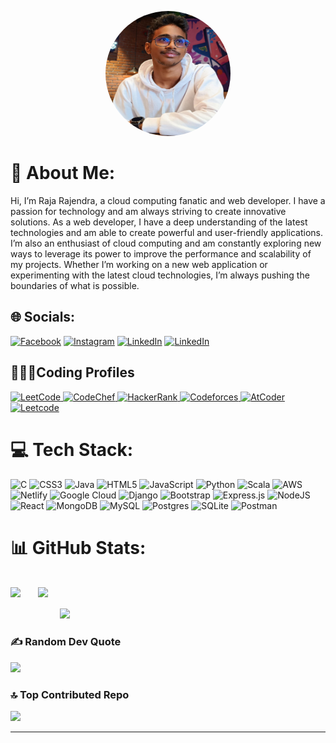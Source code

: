 <p align="center">
    <img src="my.jpg" alt="Profile Picture" width="200" height="200" style="border-radius: 50%;" />
</p>
<h1 id="about-me">💫 About Me:</h1>
<p>Hi, I’m Raja Rajendra, a cloud computing fanatic and web developer. I
    have a passion for technology and am always striving to create
    innovative solutions. As a web developer, I have a deep understanding of
    the latest technologies and am able to create powerful and user-friendly
    applications. I’m also an enthusiast of cloud computing and am
    constantly exploring new ways to leverage its power to improve the
    performance and scalability of my projects. Whether I’m working on a new
    web application or experimenting with the latest cloud technologies, I’m
    always pushing the boundaries of what is possible.</p>
<h2 id="socials">🌐 Socials:</h2>
<p><a href="https://facebook.com/rajarajendra925"><img
            src="https://img.shields.io/badge/Facebook-%231877F2.svg?logo=Facebook&amp;logoColor=white"
            alt="Facebook" /></a> <a href="https://instagram.com/raja_.rajendra_"><img
            src="https://img.shields.io/badge/Instagram-%23E4405F.svg?logo=Instagram&amp;logoColor=white"
            alt="Instagram" /></a> <a href="https://linkedin.com/in/rajarajendra"><img
            src="https://img.shields.io/badge/LinkedIn-%230077B5.svg?logo=linkedin&amp;logoColor=white"
            alt="LinkedIn" /></a>
            </a>  <a href="https://rajarajendra.netlify.app/"><img
            src="https://img.shields.io/badge/Portfolio-0A0A0A.svg?logo=dev.to&amp;logoColor=white"
            alt="LinkedIn" /></a>
           
            
</p>
<!-- Coding Profiles -->
<h2>👨🏻‍💻Coding Profiles</h2>
<p>
  <a href="https://leetcode.com/kl_2100032433/">
    <img src="https://img.shields.io/badge/LeetCode-FFA116?style=for-the-badge&logo=leetcode&logoColor=white" alt="LeetCode" />
  </a>
  <a href="https://www.codechef.com/users/kl_2100032433">
    <img src="https://img.shields.io/badge/CodeChef-5B4638?style=for-the-badge&logo=codechef&logoColor=white&logoWidth=40&logoHeight=40" alt="CodeChef" />
  </a>
  <a href="https://www.hackerrank.com/kl_2100032433">
    <img src="https://img.shields.io/badge/HackerRank-2EC866?style=for-the-badge&logo=hackerrank&logoColor=white&logoWidth=40&logoHeight=40" alt="HackerRank" />
  </a>
  <a href="https://codeforces.com/profile/kl_2100032433">
    <img src="https://img.shields.io/badge/Codeforces-1F8ACB?style=for-the-badge&logo=codeforces&logoColor=white&logoWidth=40&logoHeight=40" alt="Codeforces" />
  </a>
  <a href="https://atcoder.jp/users/klu2100032433">
    <img src="https://img.shields.io/badge/AtCoder-663300?style=for-the-badge&logo=atcoder&logoColor=white&logoWidth=40&logoHeight=40" alt="AtCoder" />
  </a>
    <a href="https://rajarajendra.netlify.app/"><img
            src="https://img.shields.io/badge/Portfolio-0A0A0A.svg?logo=leetcode&amp;logoColor=white"
            alt="Leetcode" /></a>
  <!-- Add more coding profile badges here -->
</p>
<h1 id="tech-stack">💻 Tech Stack:</h1>
<p><img src="https://img.shields.io/badge/c-%2300599C.svg?style=plastic&amp;logo=c&amp;logoColor=white" alt="C" /> <img
        src="https://img.shields.io/badge/css3-%231572B6.svg?style=plastic&amp;logo=css3&amp;logoColor=white"
        alt="CSS3" /> <img
        src="https://img.shields.io/badge/java-%23ED8B00.svg?style=plastic&amp;logo=java&amp;logoColor=white"
        alt="Java" /> <img
        src="https://img.shields.io/badge/html5-%23E34F26.svg?style=plastic&amp;logo=html5&amp;logoColor=white"
        alt="HTML5" /> <img
        src="https://img.shields.io/badge/javascript-%23323330.svg?style=plastic&amp;logo=javascript&amp;logoColor=%23F7DF1E"
        alt="JavaScript" /> <img
        src="https://img.shields.io/badge/python-3670A0?style=plastic&amp;logo=python&amp;logoColor=ffdd54"
        alt="Python" /> <img
        src="https://img.shields.io/badge/scala-%23DC322F.svg?style=plastic&amp;logo=scala&amp;logoColor=white"
        alt="Scala" /> <img
        src="https://img.shields.io/badge/AWS-%23FF9900.svg?style=plastic&amp;logo=amazon-aws&amp;logoColor=white"
        alt="AWS" /> <img
        src="https://img.shields.io/badge/netlify-%23000000.svg?style=plastic&amp;logo=netlify&amp;logoColor=#00C7B7"
        alt="Netlify" /> <img
        src="https://img.shields.io/badge/Google%20Cloud-%234285F4.svg?style=plastic&amp;logo=google-cloud&amp;logoColor=white"
        alt="Google Cloud" /> <img
        src="https://img.shields.io/badge/django-%23092E20.svg?style=plastic&amp;logo=django&amp;logoColor=white"
        alt="Django" /> <img
        src="https://img.shields.io/badge/bootstrap-%23563D7C.svg?style=plastic&amp;logo=bootstrap&amp;logoColor=white"
        alt="Bootstrap" /> <img
        src="https://img.shields.io/badge/express.js-%23404d59.svg?style=plastic&amp;logo=express&amp;logoColor=%2361DAFB"
        alt="Express.js" /> <img
        src="https://img.shields.io/badge/node.js-6DA55F?style=plastic&amp;logo=node.js&amp;logoColor=white"
        alt="NodeJS" /> <img
        src="https://img.shields.io/badge/react-%2320232a.svg?style=plastic&amp;logo=react&amp;logoColor=%2361DAFB"
        alt="React" /> <img
        src="https://img.shields.io/badge/MongoDB-%234ea94b.svg?style=plastic&amp;logo=mongodb&amp;logoColor=white"
        alt="MongoDB" /> <img
        src="https://img.shields.io/badge/mysql-%2300f.svg?style=plastic&amp;logo=mysql&amp;logoColor=white"
        alt="MySQL" /> <img
        src="https://img.shields.io/badge/postgres-%23316192.svg?style=plastic&amp;logo=postgresql&amp;logoColor=white"
        alt="Postgres" /> <img
        src="https://img.shields.io/badge/sqlite-%2307405e.svg?style=plastic&amp;logo=sqlite&amp;logoColor=white"
        alt="SQLite" /> <img
        src="https://img.shields.io/badge/Postman-FF6C37?style=plastic&amp;logo=postman&amp;logoColor=white"
        alt="Postman" />
    <br>
    <h1>📊 GitHub Stats:</h1>
    <br>
    <div style="display: flex;">
        <img
            src="https://github-readme-stats.vercel.app/api?username=Raja-25&theme=dark&hide_border=false&include_all_commits=false&count_private=false" />
            &nbsp;&nbsp;&nbsp; &nbsp;&nbsp;&nbsp;
        <img
            src="https://github-readme-stats.vercel.app/api/top-langs/?username=Raja-25&theme=dark&hide_border=false&include_all_commits=false&count_private=false&layout=compact" />
    </div>
    <br />
    &nbsp;&nbsp;&nbsp; &nbsp;&nbsp;&nbsp; &nbsp;&nbsp;&nbsp; &nbsp;&nbsp;&nbsp; &nbsp;&nbsp;&nbsp;
    <img src="https://github-readme-streak-stats.herokuapp.com/?user=Raja-25&theme=dark&hide_border=false" /><br />
    
<h3 id="random-dev-quote">✍️ Random Dev Quote</h3>
<p><img src="https://quotes-github-readme.vercel.app/api?type=horizontal&amp;theme=radical" /></p>
<h3 id="top-contributed-repo">🔝 Top Contributed Repo</h3>
<p><img
        src="https://github-contributor-stats.vercel.app/api?username=Raja-25&amp;limit=5&amp;theme=dark&amp;combine_all_yearly_contributions=true" />
</p>
<hr />
<p><a href="https://visitcount.itsvg.in">

